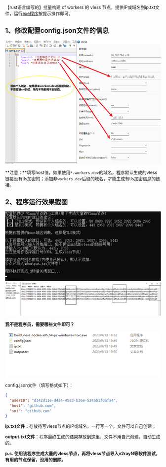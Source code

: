 【rust语言编写的】批量构建 cf workers 的 vless 节点，提供IP或域名到ip.txt文件，运行[exe程序](https://github.com/juerson/build_vless_nodes_rust/releases/download/1.0/build_vless_nodes-x86_64-pc-windows-msvc.exe)按提示操作即可。

## 1、修改配置config.json文件的信息

<img src="images/config的配置信息.png" />

**注意：**填写host值，如果使用`*.workers.dev`的域名，程序默认生成的vless链接没有tls加密的；添加非`workers.dev`后缀的域名，才能生成有tls加密信息的链接。

## 2、程序运行效果截图

<img src="images\程序截图.png" />

<img src="images\001.png" />



**我不是程序员，需要哪些文件即可？**

<img src="images\正式使用需要这些文件即可.png" />

config.json文件（填写格式如下）：

```json
{
  "userID": "d342d11e-d424-4583-b36e-524ab1f0afa4",
  "host": "github.com",
  "sni": "github.com"
}
```

**ip.txt文件**：存放待写vless节点的IP或域名，一行写一个，文件可以自己创建；

**output.txt文件**：程序最终生成的结果存放到这里，文件不用自己创建，自动生成的。

**p.s. 使用该程序生成大量的vless节点，再将vless节点导入v2rayN等软件测试，有用的节点保留，没用的删除。**

